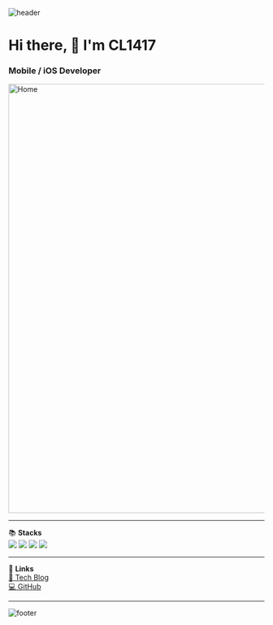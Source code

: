 ![header](https://capsule-render.vercel.app/api?type=waving&height=200&color=0:061161,100:a82da8)

# Hi there, 👋 I'm CL1417
### Mobile / iOS Developer  

<img width="845" alt="Home" src="https://github.com/user-attachments/assets/5157b209-5a4c-47ca-806a-3d99dd89c8f1" />

---

📚 **Stacks**  
<img src="https://img.shields.io/badge/Swift-FA7343?style=flat-square&logo=Swift&logoColor=white"/> 
<img src="https://img.shields.io/badge/Objective-C-1572B6?style=flat-square&logo=c&logoColor=white"/> 
<img src="https://img.shields.io/badge/RxSwift-F7DF1E?style=flat-square&logo=reactivex&logoColor=white"/> 
<img src="https://img.shields.io/badge/SwiftUI-000000?style=flat-square&logo=swift&logoColor=white"/>  

---

🔗 **Links**  
[📖 Tech Blog](https://angeloffury7.tistory.com/)  
[💻 GitHub](https://github.com/CL1417)  

---

![footer](https://capsule-render.vercel.app/api?section=footer&type=waving&color=0:061161,100:a82da8)
